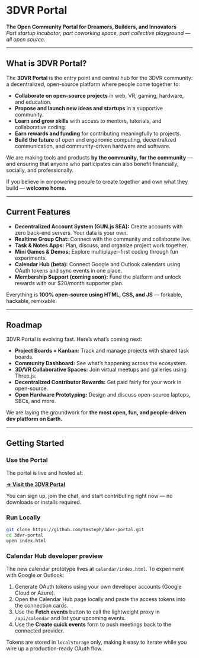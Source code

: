 # 3DVR Portal

**The Open Community Portal for Dreamers, Builders, and Innovators**  
*Part startup incubator, part coworking space, part collective playground — all open source.*

---

## What is 3DVR Portal?

The **3DVR Portal** is the entry point and central hub for the 3DVR community: a decentralized, open-source platform where people come together to:

- **Collaborate on open-source projects** in web, VR, gaming, hardware, and education.
- **Propose and launch new ideas and startups** in a supportive community.
- **Learn and grow skills** with access to mentors, tutorials, and collaborative coding.
- **Earn rewards and funding** for contributing meaningfully to projects.
- **Build the future** of open and ergonomic computing, decentralized communication, and community-driven hardware and software.

We are making tools and products **by the community, for the community** — and ensuring that anyone who participates can also benefit financially, socially, and professionally.

If you believe in empowering people to create together and own what they build — **welcome home.**

---

## Current Features

- **Decentralized Account System (GUN.js SEA):** Create accounts with zero back-end servers. Your data is your own.
- **Realtime Group Chat:** Connect with the community and collaborate live.
- **Task & Notes Apps:** Plan, discuss, and organize project work together.
- **Mini Games & Demos:** Explore multiplayer-first coding through fun experiments.
- **Calendar Hub (beta):** Connect Google and Outlook calendars using OAuth tokens and sync events in one place.
- **Membership Support (coming soon):** Fund the platform and unlock rewards with our $20/month supporter plan.

Everything is **100% open-source using HTML, CSS, and JS** — forkable, hackable, remixable.

---

## Roadmap

3DVR Portal is evolving fast. Here’s what’s coming next:

- **Project Boards + Kanban:** Track and manage projects with shared task boards.
- **Community Dashboard:** See what’s happening across the ecosystem.
- **3D/VR Collaborative Spaces:** Join virtual meetups and galleries using Three.js.
- **Decentralized Contributor Rewards:** Get paid fairly for your work in open-source.
- **Open Hardware Prototyping:** Design and discuss open-source laptops, SBCs, and more.

We are laying the groundwork for **the most open, fun, and people-driven dev platform on Earth.**

---

## Getting Started

### Use the Portal

The portal is live and hosted at:

[**→ Visit the 3DVR Portal**](https://3dvr-portal.vercel.app)

You can sign up, join the chat, and start contributing right now — no downloads or installs required.

### Run Locally

```bash
git clone https://github.com/tmsteph/3dvr-portal.git
cd 3dvr-portal
open index.html
```

### Calendar Hub developer preview

The new calendar prototype lives at `calendar/index.html`. To experiment with Google or Outlook:

1. Generate OAuth tokens using your own developer accounts (Google Cloud or Azure).
2. Open the Calendar Hub page locally and paste the access tokens into the connection cards.
3. Use the **Fetch events** button to call the lightweight proxy in `/api/calendar` and list your upcoming events.
4. Use the **Create quick events** form to push meetings back to the connected provider.

Tokens are stored in `localStorage` only, making it easy to iterate while you wire up a production-ready OAuth flow.
